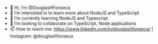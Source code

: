 - 👋 Hi, I’m @DouglasHFonseca
- 👀 I’m interested in to learn more about NodeJS and TypeScript
- 🌱 I’m currently learning NodeJS and Typescript
- 💞️ I’m looking to collaborate on TypeScript, Node applications
- 📫 How to reach me: https://www.linkedin.com/in/douglashfonseca/ | Instagram: @douglashfonseca

<!---
DouglasHFonseca/DouglasHFonseca is a ✨ special ✨ repository because its `README.md` (this file) appears on your GitHub profile.
You can click the Preview link to take a look at your changes.
--->
